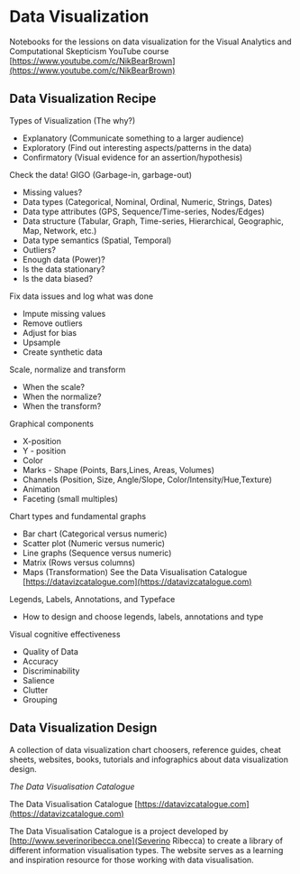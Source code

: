 # Data Visualization

Notebooks for the lessions on data visualization for the Visual Analytics and Computational Skepticism
 YouTube course [https://www.youtube.com/c/NikBearBrown](https://www.youtube.com/c/NikBearBrown) 
 
## Data Visualization Recipe

Types of Visualization (The why?)
* Explanatory (Communicate something to a larger audience)  
* Exploratory (Find out interesting aspects/patterns in the data) 
* Confirmatory (Visual evidence for an assertion/hypothesis)  

Check the data! GIGO (Garbage-in, garbage-out)
* Missing values?
* Data types (Categorical, Nominal, Ordinal, Numeric, Strings, Dates)
* Data type attributes (GPS, Sequence/Time-series, Nodes/Edges)
* Data structure (Tabular, Graph, Time-series, Hierarchical, Geographic, Map, Network, etc.)
* Data type semantics (Spatial, Temporal)
* Outliers?
* Enough data (Power)?
* Is the data stationary?
* Is the data biased?


Fix data issues and log what was done
* Impute missing values  
* Remove outliers  
* Adjust for bias 
* Upsample
* Create synthetic data 

Scale, normalize and transform
* When the scale?
* When the normalize?
* When the transform?

Graphical components
* X-position  
* Y - position  
* Color  
* Marks - Shape (Points, Bars,Lines, Areas, Volumes)  
* Channels (Position, Size, Angle/Slope, Color/Intensity/Hue,Texture)
* Animation    
* Faceting (small multiples) 


Chart types and fundamental graphs
* Bar chart  (Categorical versus numeric)
* Scatter plot (Numeric versus numeric)
* Line graphs (Sequence versus numeric)
* Matrix (Rows versus columns)
* Maps (Transformation)
See the Data Visualisation Catalogue   [https://datavizcatalogue.com](https://datavizcatalogue.com)  



Legends, Labels, Annotations, and Typeface
* How to design and choose legends, labels, annotations and type


Visual cognitive effectiveness
* Quality of Data  
* Accuracy  
* Discriminability  
* Salience  
* Clutter  
* Grouping  


 
 
## Data Visualization Design

A collection of data visualization chart choosers, reference guides, cheat sheets, websites, books, tutorials and infographics about data visualization design.


*The Data Visualisation Catalogue* 

The Data Visualisation Catalogue   [https://datavizcatalogue.com](https://datavizcatalogue.com)  

The Data Visualisation Catalogue is a project developed by [http://www.severinoribecca.one](Severino Ribecca) to create a library of different information visualisation types. The website serves as a learning and inspiration resource for those working with data visualisation. 


 
